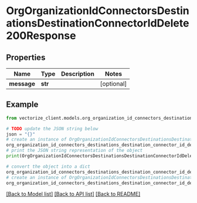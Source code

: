 # OrgOrganizationIdConnectorsDestinationsDestinationConnectorIdDelete200Response


## Properties

Name | Type | Description | Notes
------------ | ------------- | ------------- | -------------
**message** | **str** |  | [optional] 

## Example

```python
from vectorize_client.models.org_organization_id_connectors_destinations_destination_connector_id_delete200_response import OrgOrganizationIdConnectorsDestinationsDestinationConnectorIdDelete200Response

# TODO update the JSON string below
json = "{}"
# create an instance of OrgOrganizationIdConnectorsDestinationsDestinationConnectorIdDelete200Response from a JSON string
org_organization_id_connectors_destinations_destination_connector_id_delete200_response_instance = OrgOrganizationIdConnectorsDestinationsDestinationConnectorIdDelete200Response.from_json(json)
# print the JSON string representation of the object
print(OrgOrganizationIdConnectorsDestinationsDestinationConnectorIdDelete200Response.to_json())

# convert the object into a dict
org_organization_id_connectors_destinations_destination_connector_id_delete200_response_dict = org_organization_id_connectors_destinations_destination_connector_id_delete200_response_instance.to_dict()
# create an instance of OrgOrganizationIdConnectorsDestinationsDestinationConnectorIdDelete200Response from a dict
org_organization_id_connectors_destinations_destination_connector_id_delete200_response_from_dict = OrgOrganizationIdConnectorsDestinationsDestinationConnectorIdDelete200Response.from_dict(org_organization_id_connectors_destinations_destination_connector_id_delete200_response_dict)
```
[[Back to Model list]](../README.md#documentation-for-models) [[Back to API list]](../README.md#documentation-for-api-endpoints) [[Back to README]](../README.md)


